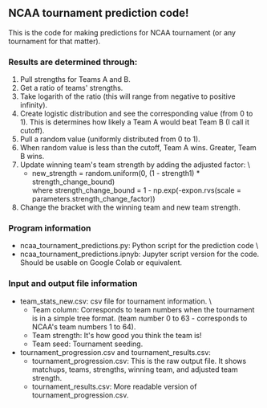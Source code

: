 ## NCAA tournament prediction code!
This is the code for making predictions for NCAA tournament (or any tournament for that matter).

### Results are determined through:
  1. Pull strengths for Teams A and B.
  2. Get a ratio of teams' strengths.
  3. Take logarith of the ratio (this will range from negative to positive infinity).
  4. Create logistic distribution and see the corresponding value (from 0 to 1). This is determines how likely a Team A would beat Team B (I call it cutoff).
  5. Pull a random value (uniformly distributed from 0 to 1).
  6. When random value is less than the cutoff, Team A wins. Greater, Team B wins.
  7. Update winning team's team strength by adding the adjusted factor: \
     * new_strength = random.uniform(0, (1 - strength1) * strength_change_bound)\
     where strength_change_bound = 1 - np.exp(-expon.rvs(scale = parameters.strength_change_factor))
  9. Change the bracket with the winning team and new team strength.

### Program information
* ncaa_tournament_predictions.py: Python script for the prediction code \
* ncaa_tournament_predictions.ipnyb: Jupyter script version for the code. Should be usable on Google Colab or equivalent.

### Input and output file information
* team_stats_new.csv: csv file for tournament information. \
  * Team column: Corresponds to team numbers when the tournament is in a simple tree format. (team number 0 to 63 - corresponds to NCAA's team numbers 1 to 64).
  * Team strength: It's how good you think the team is!
  * Team seed: Tournament seeding. 
* tournament_progression.csv and tournament_results.csv:
  * tournament_progression.csv: This is the raw output file. It shows matchups, teams, strengths, winning team, and adjusted team strength.
  * tournament_results.csv: More readable version of tournament_progression.csv.
